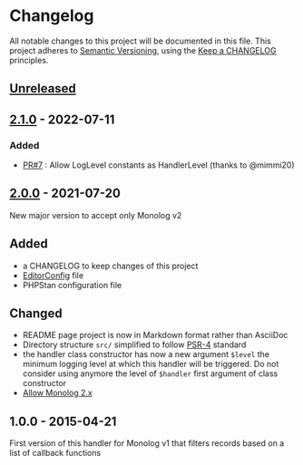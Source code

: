 # Changelog

All notable changes to this project will be documented in this file.
This project adheres to [Semantic Versioning](http://semver.org/),
using the [Keep a CHANGELOG](http://keepachangelog.com) principles.

## [Unreleased]

## [2.1.0] - 2022-07-11

<!-- MARKDOWN-RELEASE:START -->
### Added

- [PR#7](https://github.com/llaville/monolog-callbackfilterhandler/pull/7) : Allow LogLevel constants as HandlerLevel (thanks to @mimmi20)
<!-- MARKDOWN-RELEASE:END -->

## [2.0.0] - 2021-07-20

New major version to accept only Monolog v2

## Added

* a CHANGELOG to keep changes of this project
* [EditorConfig](https://editorconfig.org/) file
* PHPStan configuration file

## Changed

* README page project is now in Markdown format rather than AsciiDoc
* Directory structure `src/` simplified to follow [PSR-4](https://www.php-fig.org/psr/psr-4/) standard
* the handler class constructor has now a new argument `$level` the minimum logging level at which this handler will be triggered.
Do not consider using anymore the level of `$handler` first argument of class constructor
* [Allow Monolog 2.x](https://github.com/llaville/monolog-callbackfilterhandler/issues/5)

## 1.0.0 - 2015-04-21

First version of this handler for Monolog v1 that filters records based on a list of callback functions

[unreleased]: https://github.com/llaville/monolog-callbackfilterhandler/compare/2.1.0...HEAD
[2.1.0]: https://github.com/llaville/monolog-callbackfilterhandler/compare/2.0.0...2.1.0
[2.0.0]: https://github.com/llaville/monolog-callbackfilterhandler/compare/1.0.0...2.0.0
